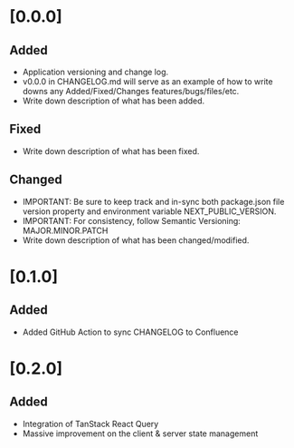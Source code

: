 # [0.0.0]

## Added

- Application versioning and change log.
- v0.0.0 in CHANGELOG.md will serve as an example of how to write downs any Added/Fixed/Changes features/bugs/files/etc.
- Write down description of what has been added.

## Fixed

- Write down description of what has been fixed.

## Changed

- IMPORTANT: Be sure to keep track and in-sync both package.json file version property and environment variable NEXT_PUBLIC_VERSION.
- IMPORTANT: For consistency, follow Semantic Versioning: MAJOR.MINOR.PATCH
- Write down description of what has been changed/modified.

# [0.1.0]

## Added

- Added GitHub Action to sync CHANGELOG to Confluence

# [0.2.0]

## Added

- Integration of TanStack React Query
- Massive improvement on the client & server state management
